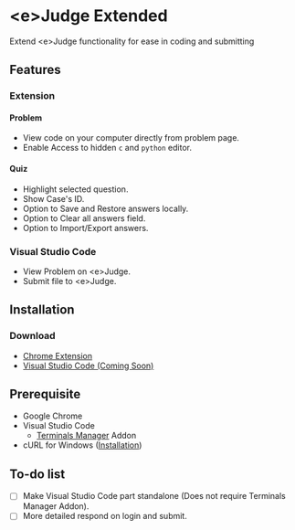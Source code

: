 # \<e\>Judge Extended
Extend \<e\>Judge functionality for ease in coding and submitting

## Features
### Extension
#### Problem
- View code on your computer directly from problem page.
- Enable Access to hidden `c` and `python` editor.

#### Quiz
- Highlight selected question.
- Show Case's ID.
- Option to Save and Restore answers locally.
- Option to Clear all answers field.
- Option to Import/Export answers.

### Visual Studio Code
- View Problem on \<e\>Judge.
- Submit file to \<e\>Judge.

## Installation

### Download
- [Chrome Extension](https://chrome.google.com/webstore/detail/%3Ce%3Ejudge-extended/akeabeeepogfafbolmaahdefoimmllna/)
- [Visual Studio Code (Coming Soon)](#)

## Prerequisite

- Google Chrome
- Visual Studio Code
  - [Terminals Manager](https://marketplace.visualstudio.com/items?itemName=fabiospampinato.vscode-terminals) Addon
- cURL for Windows ([Installation](https://stackoverflow.com/a/28757477/))

## To-do list
- [ ] Make Visual Studio Code part standalone (Does not require Terminals Manager Addon).
- [ ] More detailed respond on login and submit.
